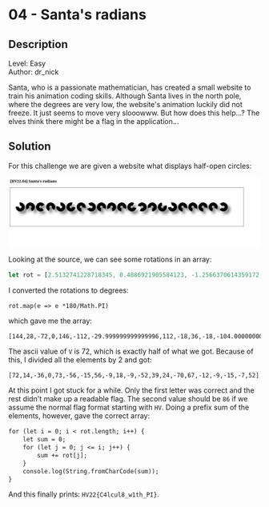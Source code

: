 # 04 - Santa's radians

## Description

Level: Easy<br/>
Author: dr_nick

Santa, who is a passionate mathematician, has created a small website to train his animation coding skills. Although
Santa lives in the north pole, where the degrees are very low, the website's animation luckily did not freeze. It just
seems to move very slooowww. But how does this help...? The elves think there might be a flag in the application...

## Solution

For this challenge we are given a website what displays half-open circles:

![website.png](website.png)

Looking at the source, we can see some rotations in an array:

```js
let rot = [2.5132741228718345, 0.4886921905584123, -1.2566370614359172, 0, 2.548180707911721, -1.9547687622336491, -0.5235987755982988, 1.9547687622336491, -0.3141592653589793, 0.6283185307179586, -0.3141592653589793, -1.8151424220741028, 1.361356816555577, 0.8377580409572781, -2.443460952792061, 2.3387411976724013, -0.41887902047863906, -0.3141592653589793, -0.5235987755982988, -0.24434609527920614, 1.8151424220741028];
```

I converted the rotations to degrees:

```
rot.map(e => e *180/Math.PI)
```

which gave me the array:

```
[144,28,-72,0,146,-112,-29.999999999999996,112,-18,36,-18,-104.00000000000001,78,48,-140,133.99999999999997,-24,-18,-29.999999999999996,-14,104.00000000000001]
```

The ascii value of `V` is 72, which is exactly half of what we got. Because of this, I divided all the elements by 2 and
got:

```
[72,14,-36,0,73,-56,-15,56,-9,18,-9,-52,39,24,-70,67,-12,-9,-15,-7,52]
```

At this point I got stuck for a while. Only the first letter was correct and the rest didn't make up a readable flag.
The second value should be `86` if we assume the normal flag format starting with `HV`. Doing a prefix sum of the
elements, however, gave the correct array:

```
for (let i = 0; i < rot.length; i++) {
    let sum = 0;
    for (let j = 0; j <= i; j++) {
        sum += rot[j];
    }
    console.log(String.fromCharCode(sum));
}

```

And this finally prints: `HV22{C4lcul8_w1th_PI}`.
